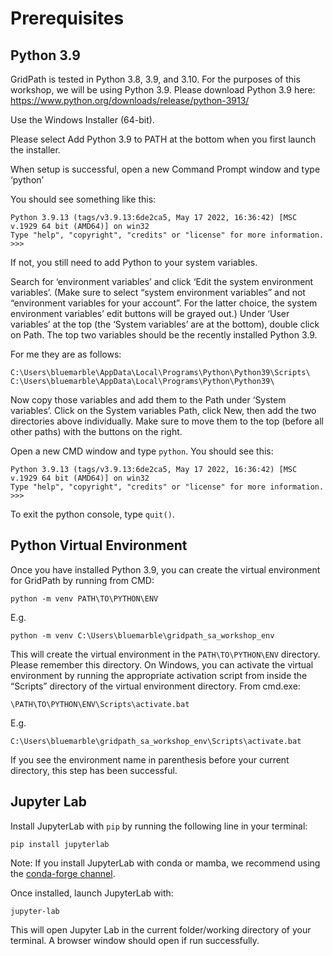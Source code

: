 # Prerequisites

## Python 3.9

GridPath is tested in Python 3.8, 3.9, and 3.10. For the purposes of this workshop, we will be using Python 3.9. Please download Python 3.9 here: https://www.python.org/downloads/release/python-3913/

Use the Windows Installer (64-bit).

Please select Add Python 3.9 to PATH at the bottom when you first launch the installer.

When setup is successful, open a new Command Prompt window and type ‘python’

You should see something like this:
```commandline
Python 3.9.13 (tags/v3.9.13:6de2ca5, May 17 2022, 16:36:42) [MSC v.1929 64 bit (AMD64)] on win32
Type "help", "copyright", "credits" or "license" for more information.
>>>
```

If not, you still need to add Python to your system variables.

Search for ‘environment variables’ and click ‘Edit the system environment variables’. (Make sure to select “system environment variables” and not “environment variables for your account”. For the latter choice, the system environment variables’ edit buttons will be grayed out.) Under ‘User variables’ at the top (the ‘System variables’ are at the bottom), double click on Path. The top two variables should be the recently installed Python 3.9.

For me they are as follows:
```commandline
C:\Users\bluemarble\AppData\Local\Programs\Python\Python39\Scripts\
C:\Users\bluemarble\AppData\Local\Programs\Python\Python39\
```
Now copy those variables and add them to the Path under ‘System variables’. Click on the System variables Path, click New, then add the two directories above individually. Make sure to move them to the top (before all other paths) with the buttons on the right.

Open a new CMD window and type `python`. You should see this:
```commandline
Python 3.9.13 (tags/v3.9.13:6de2ca5, May 17 2022, 16:36:42) [MSC v.1929 64 bit (AMD64)] on win32
Type "help", "copyright", "credits" or "license" for more information.
>>>
```

To exit the python console, type `quit()`.

## Python Virtual Environment

Once you have installed Python 3.9, you can create the virtual environment for GridPath by running from CMD:

```commandline
python -m venv PATH\TO\PYTHON\ENV
```
E.g.

```commandline
python -m venv C:\Users\bluemarble\gridpath_sa_workshop_env
```

This will create the virtual environment in the `PATH\TO\PYTHON\ENV` directory. Please remember this directory. On Windows, you can activate the virtual environment by running the appropriate activation script from inside the “Scripts” directory of the virtual environment directory. From cmd.exe:

```commandline
\PATH\TO\PYTHON\ENV\Scripts\activate.bat
```

E.g. 
```commandline
C:\Users\bluemarble\gridpath_sa_workshop_env\Scripts\activate.bat
```

If you see the environment name in parenthesis before your current directory, this step has been successful.

## Jupyter Lab

Install JupyterLab with `pip` by running the following line in your terminal:

```commandline
pip install jupyterlab
```

Note: If you install JupyterLab with conda or mamba, we recommend using the [conda-forge channel](https://conda-forge.org/).

Once installed, launch JupyterLab with:

```commandline
jupyter-lab
```

This will open Jupyter Lab in the current folder/working directory of your terminal. A browser window should open if run successfully.